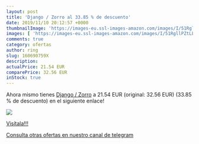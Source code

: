 ```yaml
---
layout: post
title: 'Django / Zorro al 33.85 % de descuento'
date: 2019/11/10 20:12:57 +0000
thumbnailImage: 'https://images-eu.ssl-images-amazon.com/images/I/51RgllPZtLL._SL200_.jpg'
images: [ 'https://images-eu.ssl-images-amazon.com/images/I/51RgllPZtLL._SL200_.jpg' ]
comments: true
category: ofertas
author: ring
slug: 160690759X
description:
actualPrice: 21.54 EUR
comparePrice: 32.56 EUR
inStock: true
---
```


Ahora mismo tienes [Django / Zorro](https://www.amazon.com/dp/160690759X/?tag=redken08-20) a 21.54 EUR (original: 32.56 EUR) (33.85 %  de descuento) en el siguiente enlace!

[![](https://images-eu.ssl-images-amazon.com/images/I/51RgllPZtLL._SL200_.jpg)](https://www.amazon.com/dp/160690759X/?tag=redken08-20)

[Visítala!!!](https://www.amazon.com/dp/160690759X/?tag=redken08-20)

[Consulta otras ofertas en nuestro canal de telegram](https://t.me/s/ofertas25)
